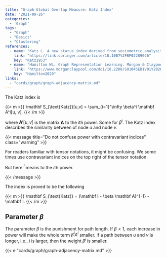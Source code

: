 ```yaml
---
title: "Graph Global Overlap Measure: Katz Index"
date: "2021-09-26"
categories:
  - 'Graph'
tags:
  - "Graph"
  - "Basics"
  - "Clustering"
references:
  - name: "Katz L. A new status index derived from sociometric analysis. Psychometrika. 1953;18: 39–43. doi:10.1007/BF02289026"
    link: "https://link.springer.com/article/10.1007%2FBF02289026"
    key: "Katz1953"
  - name: "Hamilton WL. Graph Representation Learning. Morgan & Claypool Publishers; 2020. pp. 1–159. doi:10.2200/S01045ED1V01Y202009AIM046"
    link: "https://www.morganclaypool.com/doi/10.2200/S01045ED1V01Y202009AIM046"
    key: "Hamilton2020"
links:
  - "cards/graph/graph-adjacency-matrix.md"
---
```


The Katz index is

{{< m >}}
\mathbf S_{\text{Katz}}[u,v] = \sum_{i=1}^\infty \beta^i \mathbf A^i[u, v],
{{< /m >}}

where $\mathbf A^i[u, v]$ is the matrix $\mathbf A$ to the $i$th power. Some for $\beta^i$. The Katz index describes the similarity between of node $u$ and node $v$.

{{< message title="Do not confuse power with contravariant indices" class="warning" >}}

For readers familiar with tensor notations, it might be confusing. We some times use contravariant indices on the top right of the tensor notation.

But here ${}^{i}$ means to the $i$th power.

{{< /message >}}

The index is proved to be the following

{{< m >}}
\mathbf S_{\text{Katz}} = (\mathbf I - \beta \mathbf A)^{-1} - \mathbf I.
{{< /m >}}



## Parameter $\beta$

The parameter $\beta$ is the punishment for path length. If $\beta < 1$, each increase in power will make the whole term $\beta^i A^i$ smaller. If a path between $u$ and $v$ is longer, i.e., $i$ is larger, then the weight $\beta^i$ is smaller.

{{< e "cards/graph/graph-adjacency-matrix.md" >}}